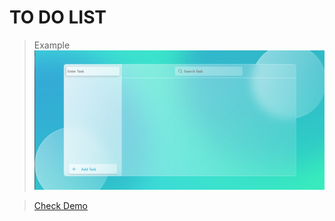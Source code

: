 # TO DO LIST
> Example
> ![Sample Image](sample.png)

> [Check Demo](https://todolist-application-bhupenderhere.netlify.app/)
